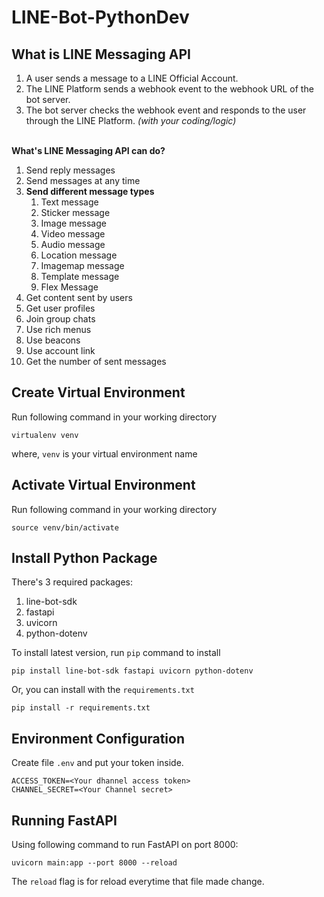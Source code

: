 # LINE-Bot-PythonDev

## What is LINE Messaging API
1. A user sends a message to a LINE Official Account.
2. The LINE Platform sends a webhook event to the webhook URL of the bot server.
3. The bot server checks the webhook event and responds to the user through the LINE Platform. *(with your coding/logic)*

\
**What's LINE Messaging API can do?**
1. Send reply messages
2. Send messages at any time
3. **Send different message types**
    1. Text message
    2. Sticker message
    3. Image message
    4. Video message
    5. Audio message
    6. Location message
    7. Imagemap message
    8. Template message
    9. Flex Message
4. Get content sent by users
5. Get user profiles
6. Join group chats
7. Use rich menus
8. Use beacons
9. Use account link
10. Get the number of sent messages


## Create Virtual Environment
Run following command in your working directory
```
virtualenv venv
```
where, `venv` is your virtual environment name

## Activate Virtual Environment
Run following command in your working directory
```
source venv/bin/activate
```

## Install Python Package
There's 3 required packages:
1. line-bot-sdk
2. fastapi
3. uvicorn
4. python-dotenv

To install latest version, run `pip` command to install 
```
pip install line-bot-sdk fastapi uvicorn python-dotenv
```
Or, you can install with the `requirements.txt`
```
pip install -r requirements.txt
```

## Environment Configuration
Create file `.env` and put your token inside.

```
ACCESS_TOKEN=<Your dhannel access token>
CHANNEL_SECRET=<Your Channel secret>
```

## Running FastAPI
Using following command to run FastAPI on port 8000:
```
uvicorn main:app --port 8000 --reload
```
The `reload` flag is for reload everytime that file made change.
